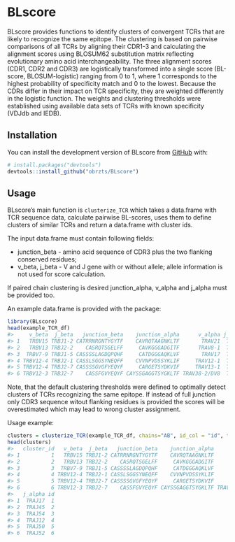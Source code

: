 
<!-- README.md is generated from README.Rmd. Please edit that file -->

# BLscore

<!-- badges: start -->
<!-- badges: end -->

BLscore provides functions to identify clusters of convergent TCRs that
are likely to recognize the same epitope. The clustering is based on
pairwise comparisons of all TCRs by aligning their CDR1-3 and
calculating the alignment scores using BLOSUM62 substitution matrix
reflecting evolutionary amino acid interchangeability. The three
alignment scores (CDR1, CDR2 and CDR3) are logistically transformed into
a single score (BL-score, BLOSUM-logistic) ranging from 0 to 1, where 1
corresponds to the highest probability of specificity match and 0 to the
lowest. Because the CDRs differ in their impact on TCR specificity, they
are weighted differently in the logistic function. The weights and
clustering thresholds were established using available data sets of TCRs
with known specificity (VDJdb and IEDB).

## Installation

You can install the development version of BLscore from
[GitHub](https://github.com/) with:

``` r
# install.packages("devtools")
devtools::install_github("obrzts/BLscore")
```

## Usage

BLscore’s main function is `clusterize_TCR` which takes a data.frame
with TCR sequence data, calculate pairwise BL-scores, uses them to
define clusters of similar TCRs and return a data.frame with cluster
ids.

The input data.frame must contain following fields:

-   junction_beta - amino acid sequence of CDR3 plus the two flanking
    conserved residues;
-   v_beta, j_beta - V and J gene with or without allele; allele
    information is not used for score calculation.

If paired chain clustering is desired junction_alpha, v_alpha and
j_alpha must be provided too.

An example data.frame is provided with the package:

``` r
library(BLscore)
head(example_TCR_df)
#>     v_beta  j_beta   junction_beta    junction_alpha      v_alpha j_alpha id
#> 1   TRBV15 TRBJ1-2 CATRRNRGNTYGYTF    CAVRQTAAGNKLTF       TRAV21  TRAJ17  1
#> 2   TRBV13 TRBJ2-2    CASRQTSGELFF     CAVKGGGADGITF      TRAV8-1  TRAJ45  2
#> 3  TRBV7-9 TRBJ1-5 CASSSSLAGDQPQHF     CATDGGGAQKLVF       TRAV17  TRAJ54  3
#> 4 TRBV12-4 TRBJ2-1 CASSLSGGSYNEQFF    CVVNPVDSSYKLIF     TRAV12-1  TRAJ12  4
#> 5 TRBV12-4 TRBJ2-7 CASSSSGVGFYEQYF     CARGETSYDKVIF     TRAV13-1  TRAJ50  5
#> 6 TRBV12-3 TRBJ2-7    CASSFGVYEQYF CAYSSGAGGTSYGKLTF TRAV38-2/DV8  TRAJ52  6
```

Note, that the default clustering thresholds were defined to optimally
detect clusters of TCRs recognizing the same epitope. If instead of full
junction only CDR3 sequence witout flanking residues is provided the
scores will be overestimated which may lead to wrong cluster assignment.

Usage example:

``` r
clusters = clusterize_TCR(example_TCR_df, chains="AB", id_col = "id", tmp_folder=".", ncores=4)
head(clusters)
#>   cluster_id   v_beta  j_beta   junction_beta    junction_alpha      v_alpha
#> 1          1   TRBV15 TRBJ1-2 CATRRNRGNTYGYTF    CAVRQTAAGNKLTF       TRAV21
#> 2          2   TRBV13 TRBJ2-2    CASRQTSGELFF     CAVKGGGADGITF      TRAV8-1
#> 3          3  TRBV7-9 TRBJ1-5 CASSSSLAGDQPQHF     CATDGGGAQKLVF       TRAV17
#> 4          4 TRBV12-4 TRBJ2-1 CASSLSGGSYNEQFF    CVVNPVDSSYKLIF     TRAV12-1
#> 5          5 TRBV12-4 TRBJ2-7 CASSSSGVGFYEQYF     CARGETSYDKVIF     TRAV13-1
#> 6          6 TRBV12-3 TRBJ2-7    CASSFGVYEQYF CAYSSGAGGTSYGKLTF TRAV38-2/DV8
#>   j_alpha id
#> 1  TRAJ17  1
#> 2  TRAJ45  2
#> 3  TRAJ54  3
#> 4  TRAJ12  4
#> 5  TRAJ50  5
#> 6  TRAJ52  6
```
